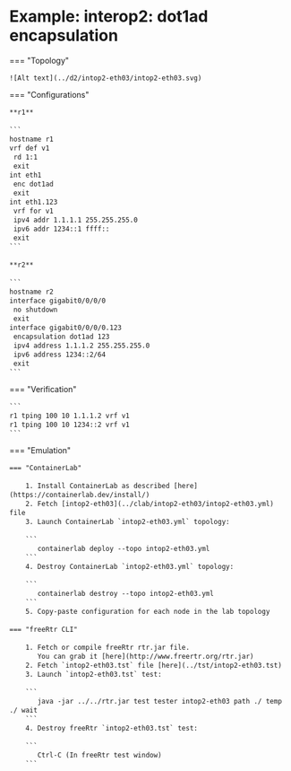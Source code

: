 # Example: interop2: dot1ad encapsulation

=== "Topology"

    ![Alt text](../d2/intop2-eth03/intop2-eth03.svg)

=== "Configurations"

    **r1**

    ```
    hostname r1
    vrf def v1
     rd 1:1
     exit
    int eth1
     enc dot1ad
     exit
    int eth1.123
     vrf for v1
     ipv4 addr 1.1.1.1 255.255.255.0
     ipv6 addr 1234::1 ffff::
     exit
    ```

    **r2**

    ```
    hostname r2
    interface gigabit0/0/0/0
     no shutdown
     exit
    interface gigabit0/0/0/0.123
     encapsulation dot1ad 123
     ipv4 address 1.1.1.2 255.255.255.0
     ipv6 address 1234::2/64
     exit
    ```

=== "Verification"

    ```
    r1 tping 100 10 1.1.1.2 vrf v1
    r1 tping 100 10 1234::2 vrf v1
    ```

=== "Emulation"

    === "ContainerLab"

        1. Install ContainerLab as described [here](https://containerlab.dev/install/)  
        2. Fetch [intop2-eth03](../clab/intop2-eth03/intop2-eth03.yml) file  
        3. Launch ContainerLab `intop2-eth03.yml` topology:  

        ```
           containerlab deploy --topo intop2-eth03.yml  
        ```
        4. Destroy ContainerLab `intop2-eth03.yml` topology:  

        ```
           containerlab destroy --topo intop2-eth03.yml  
        ```
        5. Copy-paste configuration for each node in the lab topology

    === "freeRtr CLI"

        1. Fetch or compile freeRtr rtr.jar file.  
           You can grab it [here](http://www.freertr.org/rtr.jar)  
        2. Fetch `intop2-eth03.tst` file [here](../tst/intop2-eth03.tst)  
        3. Launch `intop2-eth03.tst` test:  

        ```
           java -jar ../../rtr.jar test tester intop2-eth03 path ./ temp ./ wait
        ```
        4. Destroy freeRtr `intop2-eth03.tst` test:  

        ```
           Ctrl-C (In freeRtr test window)
        ```

